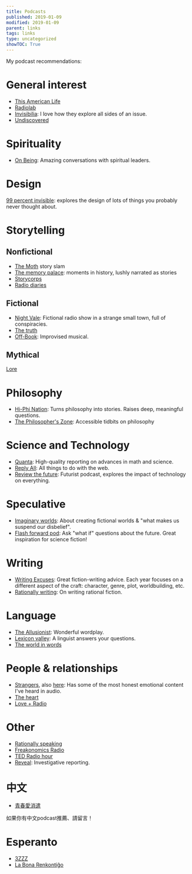 ```yaml
---
title: Podcasts
published: 2019-01-09
modified: 2019-01-09
parent: links
tags: links
type: uncategorized
showTOC: True
---
```


My podcast recommendations:

# General interest

* [This American Life](http://www.thisamericanlife.org/)
* [Radiolab](http://www.radiolab.org/)
* [Invisibilia](http://www.npr.org/podcasts/510307/invisibilia): I love how they explore all sides of an issue.
* [Undiscovered](http://www.undiscoveredpodcast.org)

# Spirituality

* [On Being](http://www.onbeing.org/): Amazing conversations with spiritual leaders.

# Design

[99 percent invisible](http://99percentinvisible.org/): explores the design of lots of things you probably never thought about.

# Storytelling

## Nonfictional

* [The Moth](https://themoth.org/) story slam
* [The memory palace](http://thememorypalace.us/): moments  in history, lushly narrated as stories
* [Storycorps](https://storycorps.org/)
* [Radio diaries](http://www.radiodiaries.org/)

## Fictional

* [Night Vale](http://www.welcometonightvale.com/): Fictional radio show in a strange small town, full of conspiracies.
* [The truth](http://www.thetruthpodcast.com/)
* [Off-Book](https://www.earwolf.com/show/off-book/): Improvised musical.

## Mythical

[Lore](http://www.lorepodcast.com/)

# Philosophy

* [Hi-Phi Nation](https://hiphination.org/): Turns philosophy into stories. Raises deep, meaningful questions.
* [The Philosopher's Zone](http://www.abc.net.au/radionational/programs/philosopherszone/): Accessible tidbits on philosophy

# Science and Technology

* [Quanta](https://www.quantamagazine.org/): High-quality reporting on advances in math and science.
* [Reply All](https://gimletmedia.com/reply-all/): All things to do with the web.
* [Review the future](http://reviewthefuture.com/): Futurist podcast, explores the impact of technology on everything.

# Speculative

* [Imaginary worlds](http://www.imaginaryworldspodcast.org/): About creating fictional worlds & "what makes us suspend our disbelief".
* [Flash forward pod](https://www.flashforwardpod.com/): Ask "what if" questions about the future. Great inspiration for science fiction!

# Writing 

* [Writing Excuses](http://www.writingexcuses.com/): Great fiction-writing advice. Each year focuses on a different aspect of the craft: character, genre, plot, worldbuilding, etc.
* [Rationally writing](http://daystareld.com/podcasts/rationally-writing/): On writing rational fiction.

# Language

* [The Allusionist](http://www.theallusionist.org/): Wonderful wordplay.
* [Lexicon valley](http://www.slate.com/articles/podcasts/lexicon_valley.html): A linguist answers your questions.
* [The world in words](https://www.pri.org/collections/world-words) 

# People & relationships

* [Strangers](http://www.kcrw.com/news-culture/shows/strangers), also [here](http://www.storycentral.org/strangers/): Has some of the most honest emotional content I've heard in audio. 
* [The heart](http://www.theheartradio.org/)
* [Love + Radio](http://loveandradio.org/)

# Other

* [Rationally speaking](http://rationallyspeakingpodcast.org/) 
* [Freakonomics Radio](http://freakonomics.com/)
* [TED Radio hour](http://www.npr.org/programs/ted-radio-hour/)
* [Reveal](https://www.revealnews.org/episodes/): Investigative reporting.

# 中文

* [青春愛消遣](http://youngloveplay.blogspot.com/)

如果你有中文podcast推薦、請留言！

# Esperanto

* [3ZZZ](http://www.esperanto.com.au/3zzz-esperanto-radio/)
* [La Bona Renkontiĝo](https://laboren.org/)